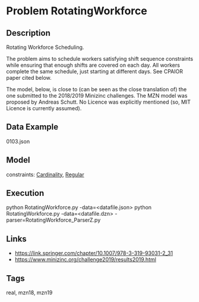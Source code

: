 # Problem RotatingWorkforce
## Description
Rotating Workforce Scheduling.

The problem aims to schedule workers satisfying shift sequence constraints while ensuring that enough shifts are covered on each day.
All workers complete the same schedule, just starting at different days.
See CPAIOR paper cited below.

The model, below, is close to (can be seen as the close translation of) the one submitted to the 2018/2019 Minizinc challenges.
The MZN model was proposed by Andreas Schutt.
No Licence was explicitly mentioned (so, MIT Licence is currently assumed).

## Data Example
  0103.json

## Model
  constraints: [Cardinality](http://pycsp.org/documentation/constraints/Cardinality), [Regular](http://pycsp.org/documentation/constraints/Regular)

## Execution
  python RotatingWorkforce.py -data=<datafile.json>
  python RotatingWorkforce.py -data=<datafile.dzn> -parser=RotatingWorkforce_ParserZ.py

## Links
  - https://link.springer.com/chapter/10.1007/978-3-319-93031-2_31
  - https://www.minizinc.org/challenge2019/results2019.html

## Tags
  real, mzn18, mzn19
